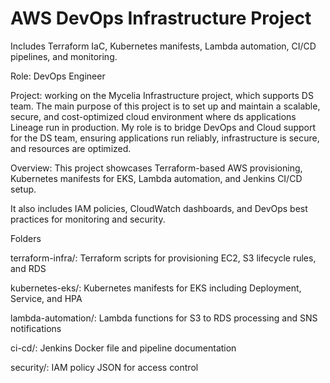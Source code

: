 # AWS DevOps Infrastructure Project

Includes Terraform IaC, Kubernetes manifests, Lambda automation, CI/CD pipelines, and monitoring.







Role: DevOps Engineer



Project:  working on the Mycelia Infrastructure project, which supports DS team. The main purpose of this project is to set up and maintain a scalable, secure, and cost-optimized cloud environment where ds applications Lineage run in production. My role is to bridge DevOps and Cloud support for the DS team, ensuring applications run reliably, infrastructure is secure, and resources are optimized.





Overview: This project showcases Terraform-based AWS provisioning, Kubernetes manifests for EKS, Lambda automation, and Jenkins CI/CD setup.

It also includes IAM policies, CloudWatch dashboards, and DevOps best practices for monitoring and security.





Folders

terraform-infra/: Terraform scripts for provisioning EC2, S3 lifecycle rules, and RDS

kubernetes-eks/: Kubernetes manifests for EKS including Deployment, Service, and HPA

lambda-automation/: Lambda functions for S3 to RDS processing and SNS notifications

ci-cd/: Jenkins Docker file and pipeline documentation

security/: IAM policy JSON for access control

